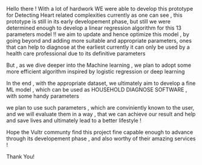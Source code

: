 Hello there !
With a lot of hardwork WE were able to develop this prototype for Detecting Heart related complexities
currently as one can see , this prototype is still in its early developement phase, but still
we were determined enough to develop a linear regression algorithm for this 13 parameters model !!
we aim to update and hence optimize this model , by going beyond and adding more suitable and appropriate parameters,
ones that can  help to diagnose at the earliest
currently it can only be used by a health care professional due to its definitive parameters

But , as we dive deeper into the Machine learning , we plan to adopt some more efficient algorithm inspired by logistic regression or deep learning

In the end , with the appropriate dataset, we ultimately aim to develop a fine ML model , which can be used as
HOUSEHOLD DIAGNOSE SOFTWARE , with some handy parameters

we plan to use such parameters , which are conviniently known to the user, and we will evaluate them in a way , that we can achieve our result
and help and save lives and ultimately lead to a better lifestyle !

Hope the Vultr communty find this project fine capable enough to advance through its developement phase , and also worthy of their amazing services !

Thank You!
